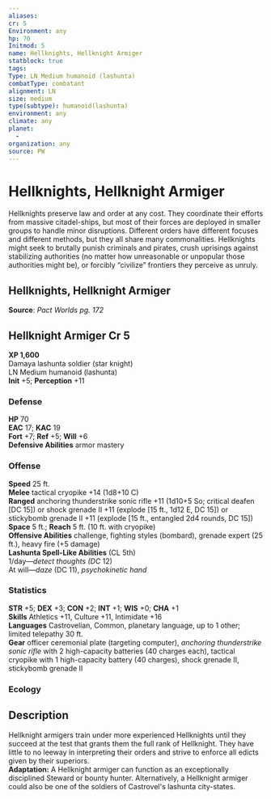 ```yaml
---
aliases: 
cr: 5
Environment: any
hp: 70
Initmod: 5
name: Hellknights, Hellknight Armiger
statblock: true
tags: 
Type: LN Medium humanoid (lashunta)
combatType: combatant
alignment: LN
size: medium
type(subtype): humanoid(lashunta)
environment: any
climate: any
planet:
  - 
organization: any
source: PW
---
```


# Hellknights, Hellknight Armiger

Hellknights preserve law and order at any cost. They coordinate their efforts from massive citadel-ships, but most of their forces are deployed in smaller groups to handle minor disruptions. Different orders have different focuses and different methods, but they all share many commonalities. Hellknights might seek to brutally punish criminals and pirates, crush uprisings against stabilizing authorities (no matter how unreasonable or unpopular those authorities might be), or forcibly “civilize” frontiers they perceive as unruly.

## Hellknights, Hellknight Armiger

**Source**:  _Pact Worlds pg. 172_

## Hellknight Armiger Cr 5

**XP 1,600**  
Damaya lashunta soldier (star knight)  
LN Medium humanoid (lashunta)  
**Init** +5; **Perception** +11  

### Defense

**HP** 70  
**EAC** 17; **KAC** 19  
**Fort** +7; **Ref** +5; **Will** +6  
**Defensive Abilities** armor mastery  

### Offense

**Speed** 25 ft.  
**Melee** tactical cryopike +14 (1d8+10 C)  
**Ranged** anchoring thunderstrike sonic rifle +11 (1d10+5 So; critical deafen \[DC 15\]) or shock grenade II +11 (explode \[15 ft., 1d12 E, DC 15\]) or stickybomb grenade II +11 (explode \[15 ft., entangled 2d4 rounds, DC 15\])  
**Space** 5 ft.; **Reach** 5 ft. (10 ft. with cryopike)  
**Offensive Abilities** challenge, fighting styles (bombard), grenade expert (25 ft.), heavy fire (+5 damage)  
**Lashunta Spell-Like Abilities** (CL 5th)  
1/day—_detect thoughts (DC_ 12)  
At will—_daze_ (DC 11), _psychokinetic hand_

### Statistics

**STR** +5; **DEX** +3; **CON** +2; **INT** +1; **WIS** +0; **CHA** +1  
**Skills** Athletics +11, Culture +11, Intimidate +16  
**Languages** Castrovelian, Common, planetary language, up to 1 other; limited telepathy 30 ft.  
**Gear** officer ceremonial plate (targeting computer), _anchoring thunderstrike sonic rifle_ with 2 high-capacity batteries (40 charges each), tactical cryopike with 1 high-capacity battery (40 charges), shock grenade II, stickybomb grenade II

### Ecology

## Description

Hellknight armigers train under more experienced Hellknights until they succeed at the test that grants them the full rank of Hellknight. They have little to no leeway in interpreting their orders and strive to enforce all edicts given by their superiors.  
**Adaptation:** A Hellknight armiger can function as an exceptionally disciplined Steward or bounty hunter. Alternatively, a Hellknight armiger could also be one of the soldiers of Castrovel's lashunta city-states.


